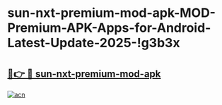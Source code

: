 # sun-nxt-premium-mod-apk-MOD-Premium-APK-Apps-for-Android-Latest-Update-2025-!g3b3x

# <h2><a href="https://xo2gvd.esa.edu.pl?title=sun-nxt-premium-mod-apk&ref=g3b3x">🔗👉 🔴 sun-nxt-premium-mod-apk</a></h2>

[![acn](https://github.com/user-attachments/assets/0f9c940e-d8b0-45ae-aac7-cd30a18b3e1c)](https://xo2gvd.esa.edu.pl?title=sun-nxt-premium-mod-apk&ref=g3b3x)

